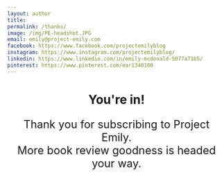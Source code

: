 ```yaml
---
layout: author
title:
permalink: /thanks/
image: /img/PE-headshot.JPG
email: emily@project-emily.com
facebook: https://www.facebook.com/projectemilyblog
instagram: https://www.instagram.com/projectemilyblog/
linkedin: https://www.linkedin.com/in/emily-mcdonald-5077a71b5/
pinterest: https://www.pinterest.com/ear1340100
---
```


<center><h1>You're in!</h1></center>

<p style="font-size: 25px; text-align: center">Thank you for subscribing to Project Emily. <br>More book review goodness is headed your way.</p>
